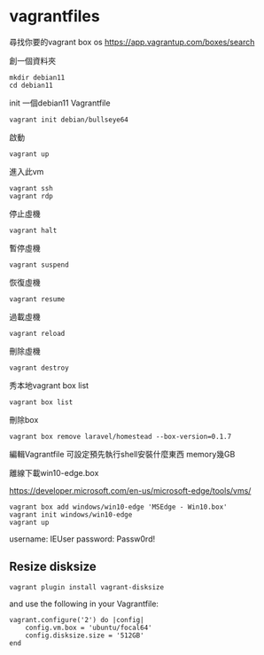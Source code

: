 # vagrantfiles

尋找你要的vagrant box os
https://app.vagrantup.com/boxes/search




創一個資料夾
```
mkdir debian11
cd debian11
```

init 一個debian11 Vagrantfile
```
vagrant init debian/bullseye64
```
啟動
```
vagrant up
```



進入此vm
```
vagrant ssh
vagrant rdp
```


停止虛機
```
vagrant halt
```

暫停虛機
```
vagrant suspend
```

恢復虛機
```
vagrant resume
```

過載虛機
```
vagrant reload
```

刪除虛機
```
vagrant destroy
```

秀本地vagrant box list
```
vagrant box list
```
刪除box
```
vagrant box remove laravel/homestead --box-version=0.1.7 
```





編輯Vagrantfile
可設定預先執行shell安裝什麼東西
memory幾GB




離線下載win10-edge.box

https://developer.microsoft.com/en-us/microsoft-edge/tools/vms/

```
vagrant box add windows/win10-edge 'MSEdge - Win10.box'
vagrant init windows/win10-edge
vagrant up
```

username: IEUser password: Passw0rd!




## Resize disksize
```
vagrant plugin install vagrant-disksize
```
and use the following in your Vagrantfile:
```
vagrant.configure('2') do |config|
    config.vm.box = 'ubuntu/focal64'
    config.disksize.size = '512GB'
end
```